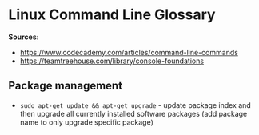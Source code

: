 # Linux Command Line Glossary

**Sources:**
- https://www.codecademy.com/articles/command-line-commands
- https://teamtreehouse.com/library/console-foundations

## Package management
- `sudo apt-get update && apt-get upgrade` - update package index and then upgrade all currently installed software packages (add  package name to only upgrade specific package)
